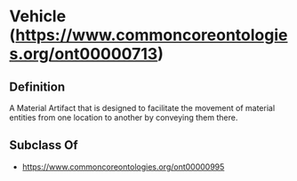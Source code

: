 # Vehicle (https://www.commoncoreontologies.org/ont00000713)

## Definition
A Material Artifact that is designed to facilitate the movement of material entities from one location to another by conveying them there.

## Subclass Of
- https://www.commoncoreontologies.org/ont00000995

